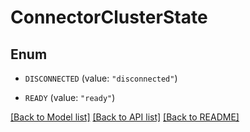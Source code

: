 # ConnectorClusterState

## Enum


* `DISCONNECTED` (value: `"disconnected"`)

* `READY` (value: `"ready"`)


[[Back to Model list]](../README.md#documentation-for-models) [[Back to API list]](../README.md#documentation-for-api-endpoints) [[Back to README]](../README.md)

